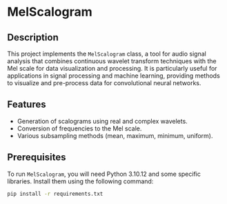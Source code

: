 # MelScalogram

## Description
This project implements the `MelScalogram` class, a tool for audio signal analysis that combines continuous wavelet transform techniques with the Mel scale for data visualization and processing. It is particularly useful for applications in signal processing and machine learning, providing methods to visualize and pre-process data for convolutional neural networks.

## Features
- Generation of scalograms using real and complex wavelets.
- Conversion of frequencies to the Mel scale.
- Various subsampling methods (mean, maximum, minimum, uniform).

## Prerequisites
To run `MelScalogram`, you will need Python 3.10.12 and some specific libraries. Install them using the following command:

```bash
pip install -r requirements.txt
